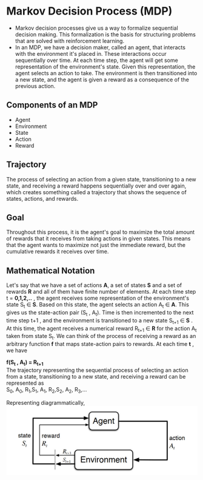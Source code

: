 # Markov Decision Process (MDP)
* Markov decision processes give us a way to formalize sequential decision making. This formalization is the basis for structuring problems that are solved with reinforcement learning.
* In an MDP, we have a decision maker, called an agent, that interacts with the environment it's placed in. These interactions occur sequentially over time. At each time step, the agent will get some representation of the environment's state. Given this representation, the agent selects an action to take. The environment is then transitioned into a new state, and the agent is given a reward as a consequence of the previous action.
## Components of an MDP 
* Agent
* Environment
* State
* Action
* Reward
## Trajectory
The process of selecting an action from a given state, transitioning to a new state, and receiving a reward happens sequentially over and over again, which creates something called a trajectory that shows the sequence of states, actions, and rewards.
## Goal
Throughout this process, it is the agent's goal to maximize the total amount of rewards that it receives from taking actions in given states. This means that the agent wants to maximize not just the immediate reward, but the cumulative rewards it receives over time.
## Mathematical Notation
Let's say that we have a set of actions **A**, a set of states **S** and a set of rewards **R** and all of them have finite number of elements.
At each time step t = **0,1,2,..** , the agent receives some representation of the environment's state S<sub>t</sub> ∈ **S**. Based on this state, the agent selects an action  A<sub>t</sub> ∈ **A**. This gives us the state-action pair (S<sub>t</sub> , A<sub>t</sub>).
Time is then incremented to the next time step t+1 , and the environment is transitioned to a new state S<sub>t+1</sub> ∈ **S** . At this time, the agent receives a numerical reward R<sub>t+1</sub> ∈ **R** for the action A<sub>t</sub> taken from state S<sub>t</sub>.
We can think of the process of receiving a reward as an arbitrary function **f**  that maps state-action pairs to rewards. At each time **t** , we have 

**f(S<sub>t</sub> , A<sub>t</sub>) = R<sub>t+1</sub>**  
The trajectory representing the sequential process of selecting an action from a state, transitioning to a new state, and receiving a reward can be represented as  
S<sub>0</sub>, A<sub>0</sub>, R<sub>1</sub>,S<sub>1</sub>, A<sub>1</sub>, R<sub>2</sub>,S<sub>2</sub>, A<sub>2</sub>, R<sub>3</sub>,...  
  
Representing diagrammatically,  
![](https://github.com/sanjay-thiyagarajan/Reinforcement_Learning/blob/main/Markov%20Decision%20Process%20(MDP)/MDP-diagram.jpg)
